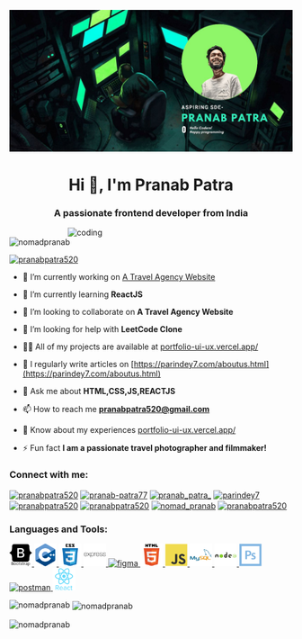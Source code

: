 ![logo](https://github.com/nomadpranab/nomadpranab/blob/acb16fa9965826fda948908f5e3e28598f467e5f/1.png)
<h1 align="center">Hi 👋, I'm Pranab Patra</h1>
<h3 align="center">A passionate frontend developer from India</h3>
<img align="right" alt="coding" width="400" src="https://camo.githubusercontent.com/c1dcb74cc1c1835b1d716f5051499a2814c683c806b15f04b0eba492863703e9/68747470733a2f2f63646e2e6472696262626c652e636f6d2f75736572732f3733303730332f73637265656e73686f74732f363538313234332f6176656e746f2e676966">
<p align="left"> <img src="https://komarev.com/ghpvc/?username=nomadpranab&label=Profile%20views&color=0e75b6&style=flat" alt="nomadpranab" /> </p>

<p align="left"> <a href="https://twitter.com/pranabpatra520" target="blank"><img src="https://img.shields.io/twitter/follow/pranabpatra520?logo=twitter&style=for-the-badge" alt="pranabpatra520" /></a> </p>

- 🔭 I’m currently working on [A Travel Agency Website](https://parindey7.com/)

- 🌱 I’m currently learning **ReactJS**

- 👯 I’m looking to collaborate on **A Travel Agency Website**

- 🤝 I’m looking for help with **LeetCode Clone**

- 👨‍💻 All of my projects are available at [portfolio-ui-ux.vercel.app/](portfolio-ui-ux.vercel.app/)

- 📝 I regularly write articles on [https://parindey7.com/aboutus.html](https://parindey7.com/aboutus.html)

- 💬 Ask me about **HTML,CSS,JS,REACTJS**

- 📫 How to reach me **pranabpatra520@gmail.com**

- 📄 Know about my experiences [portfolio-ui-ux.vercel.app/](portfolio-ui-ux.vercel.app/)

- ⚡ Fun fact **I am a passionate travel photographer and filmmaker!**

<h3 align="left">Connect with me:</h3>
<p align="left">
<a href="https://twitter.com/pranabpatra520" target="blank"><img align="center" src="https://raw.githubusercontent.com/rahuldkjain/github-profile-readme-generator/master/src/images/icons/Social/twitter.svg" alt="pranabpatra520" height="30" width="40" /></a>
<a href="https://linkedin.com/in/pranab-patra77" target="blank"><img align="center" src="https://raw.githubusercontent.com/rahuldkjain/github-profile-readme-generator/master/src/images/icons/Social/linked-in-alt.svg" alt="pranab-patra77" height="30" width="40" /></a>
<a href="https://instagram.com/pranab_patra_" target="blank"><img align="center" src="https://raw.githubusercontent.com/rahuldkjain/github-profile-readme-generator/master/src/images/icons/Social/instagram.svg" alt="pranab_patra_" height="30" width="40" /></a>
<a href="https://www.youtube.com/c/parindey7" target="blank"><img align="center" src="https://raw.githubusercontent.com/rahuldkjain/github-profile-readme-generator/master/src/images/icons/Social/youtube.svg" alt="parindey7" height="30" width="40" /></a>
<a href="https://www.codechef.com/users/pranabpatra520" target="blank"><img align="center" src="https://cdn.jsdelivr.net/npm/simple-icons@3.1.0/icons/codechef.svg" alt="pranabpatra520" height="30" width="40" /></a>
<a href="https://www.hackerrank.com/pranabpatra520" target="blank"><img align="center" src="https://raw.githubusercontent.com/rahuldkjain/github-profile-readme-generator/master/src/images/icons/Social/hackerrank.svg" alt="pranabpatra520" height="30" width="40" /></a>
<a href="https://www.leetcode.com/nomad_pranab" target="blank"><img align="center" src="https://raw.githubusercontent.com/rahuldkjain/github-profile-readme-generator/master/src/images/icons/Social/leet-code.svg" alt="nomad_pranab" height="30" width="40" /></a>
<a href="https://auth.geeksforgeeks.org/user/pranabpatra520" target="blank"><img align="center" src="https://raw.githubusercontent.com/rahuldkjain/github-profile-readme-generator/master/src/images/icons/Social/geeks-for-geeks.svg" alt="pranabpatra520" height="30" width="40" /></a>
</p>

<h3 align="left">Languages and Tools:</h3>
<p align="left"> <a href="https://getbootstrap.com" target="_blank" rel="noreferrer"> <img src="https://raw.githubusercontent.com/devicons/devicon/master/icons/bootstrap/bootstrap-plain-wordmark.svg" alt="bootstrap" width="40" height="40"/> </a> <a href="https://www.w3schools.com/cpp/" target="_blank" rel="noreferrer"> <img src="https://raw.githubusercontent.com/devicons/devicon/master/icons/cplusplus/cplusplus-original.svg" alt="cplusplus" width="40" height="40"/> </a> <a href="https://www.w3schools.com/css/" target="_blank" rel="noreferrer"> <img src="https://raw.githubusercontent.com/devicons/devicon/master/icons/css3/css3-original-wordmark.svg" alt="css3" width="40" height="40"/> </a> <a href="https://expressjs.com" target="_blank" rel="noreferrer"> <img src="https://raw.githubusercontent.com/devicons/devicon/master/icons/express/express-original-wordmark.svg" alt="express" width="40" height="40"/> </a> <a href="https://www.figma.com/" target="_blank" rel="noreferrer"> <img src="https://www.vectorlogo.zone/logos/figma/figma-icon.svg" alt="figma" width="40" height="40"/> </a> <a href="https://www.w3.org/html/" target="_blank" rel="noreferrer"> <img src="https://raw.githubusercontent.com/devicons/devicon/master/icons/html5/html5-original-wordmark.svg" alt="html5" width="40" height="40"/> </a> <a href="https://developer.mozilla.org/en-US/docs/Web/JavaScript" target="_blank" rel="noreferrer"> <img src="https://raw.githubusercontent.com/devicons/devicon/master/icons/javascript/javascript-original.svg" alt="javascript" width="40" height="40"/> </a> <a href="https://www.mysql.com/" target="_blank" rel="noreferrer"> <img src="https://raw.githubusercontent.com/devicons/devicon/master/icons/mysql/mysql-original-wordmark.svg" alt="mysql" width="40" height="40"/> </a> <a href="https://nodejs.org" target="_blank" rel="noreferrer"> <img src="https://raw.githubusercontent.com/devicons/devicon/master/icons/nodejs/nodejs-original-wordmark.svg" alt="nodejs" width="40" height="40"/> </a> <a href="https://www.photoshop.com/en" target="_blank" rel="noreferrer"> <img src="https://raw.githubusercontent.com/devicons/devicon/master/icons/photoshop/photoshop-line.svg" alt="photoshop" width="40" height="40"/> </a> <a href="https://postman.com" target="_blank" rel="noreferrer"> <img src="https://www.vectorlogo.zone/logos/getpostman/getpostman-icon.svg" alt="postman" width="40" height="40"/> </a> <a href="https://reactjs.org/" target="_blank" rel="noreferrer"> <img src="https://raw.githubusercontent.com/devicons/devicon/master/icons/react/react-original-wordmark.svg" alt="react" width="40" height="40"/> </a> </p>

<p><img align="left" src="https://github-readme-stats.vercel.app/api/top-langs?username=nomadpranab&show_icons=true&locale=en&layout=compact" alt="nomadpranab" /></p>

<p>&nbsp;<img align="center" src="https://github-readme-stats.vercel.app/api?username=nomadpranab&show_icons=true&locale=en" alt="nomadpranab" /></p>

<p><img align="center" src="https://github-readme-streak-stats.herokuapp.com/?user=nomadpranab&" alt="nomadpranab" /></p>
